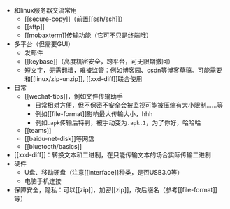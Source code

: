 - 和linux服务器交流常用
  - [[secure-copy]]（前置[[ssh/ssh]]）
  - [[sftp]]
  - [[mobaxterm]]传输功能（它可不只是终端哦）
- 多平台（但需要GUI）
  - 发邮件
  - [[keybase]]（高度机密安全，跨平台，可无限期撤回）
  - 短文字，无需翻墙，难被监管：例如博客园、csdn等博客草稿。可能需要和[[linux/zip-unzip]], [[xxd-diff]]联合使用
- 日常
  - [[wechat-tips]]，例如文件传输助手
    - 日常相对方便，但不保密不安全会被监视可能被压缩有大小限制……等
    - 例如[[file-format]]影响最大传输大小，hhh
    - 例如`.apk`传输后特判，被手动变为`.apk.1`，为了你好，哈哈哈
  - [[teams]]
  - [[baidu-net-disk]]等网盘
  - [[bluetooth/basics]]
- [[xxd-diff]]：转换文本和二进制，在只能传输文本的场合实际传输二进制
- 硬件
  - U盘、移动硬盘（注意[[interface]]种类，是否USB3.0等）
  - 电脑手机连接
- 保障安全，隐私：可以[[zip]]，加密[[zip]]，改后缀名（参考[[file-format]]等）
